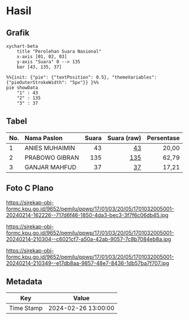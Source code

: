# Hasil

## Grafik

```mermaid
xychart-beta
    title "Perolehan Suara Nasional"
    x-axis [01, 02, 03]
    y-axis "Suara" 0 --> 135
    bar [43, 135, 37]
```

```mermaid
%%{init: {"pie": {"textPosition": 0.5}, "themeVariables": {"pieOuterStrokeWidth": "5px"}} }%%
pie showData
    "1" : 43
    "2" : 135
    "3" : 37
```

## Tabel

| No. | Nama Paslon    | Suara | Suara (raw) | Persentase |
|:--- |:-------------- | -----:| -----------:| ----------:|
| 1   | ANIES MUHAIMIN | 43    | [43][p-1]   | 20,00      |
| 2   | PRABOWO GIBRAN | 135   | [135][p-2]  | 62,79      |
| 3   | GANJAR MAHFUD  | 37    | [37][p-3]   | 17,21      |


[p-1]: https://github.com/gigit-pemilu/pemilu-2024/blob/main/pilpres/hitung-suara/sub/17-bengkulu/sub/01-bengkulu-selatan/sub/03-pino/sub/2005-gedung-agung/sub/001-tps/sub/paslon-1.txt
[p-2]: https://github.com/gigit-pemilu/pemilu-2024/blob/main/pilpres/hitung-suara/sub/17-bengkulu/sub/01-bengkulu-selatan/sub/03-pino/sub/2005-gedung-agung/sub/001-tps/sub/paslon-2.txt
[p-3]: https://github.com/gigit-pemilu/pemilu-2024/blob/main/pilpres/hitung-suara/sub/17-bengkulu/sub/01-bengkulu-selatan/sub/03-pino/sub/2005-gedung-agung/sub/001-tps/sub/paslon-3.txt

## Foto C Plano

https://sirekap-obj-formc.kpu.go.id/9652/pemilu/ppwp/17/01/03/20/05/1701032005001-20240214-162226--717d6f46-1850-4da3-bec3-3f7f6c06db45.jpg

https://sirekap-obj-formc.kpu.go.id/9652/pemilu/ppwp/17/01/03/20/05/1701032005001-20240214-210304--c6021cf7-a50a-42ab-9057-7c8b7084eb8a.jpg

https://sirekap-obj-formc.kpu.go.id/9652/pemilu/ppwp/17/01/03/20/05/1701032005001-20240214-210349--e17db8aa-9857-48e7-8436-1db57ba7f707.jpg


## Metadata

| Key        | Value               |
| ---------- | ------------------- |
| Time Stamp | 2024-02-26 13:00:00 |



